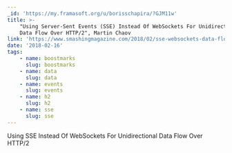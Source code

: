 ```yaml
---
_id: 'https://my.framasoft.org/u/borisschapira/?GJM11w'
title: >-
    "Using Server-Sent Events (SSE) Instead Of WebSockets For Unidirectional
    Data Flow Over HTTP/2", Martin Chaov
link: 'https://www.smashingmagazine.com/2018/02/sse-websockets-data-flow-http2/'
date: '2018-02-16'
tags:
    - name: boostmarks
      slug: boostmarks
    - name: data
      slug: data
    - name: events
      slug: events
    - name: h2
      slug: h2
    - name: sse
      slug: sse
---
```


<div class="markdown"><p>Using SSE Instead Of WebSockets For Unidirectional Data Flow Over HTTP/2
</p></div>
